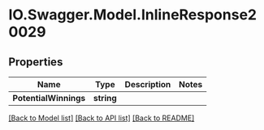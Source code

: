 # IO.Swagger.Model.InlineResponse20029
## Properties

Name | Type | Description | Notes
------------ | ------------- | ------------- | -------------
**PotentialWinnings** | **string** |  | 

[[Back to Model list]](../README.md#documentation-for-models) [[Back to API list]](../README.md#documentation-for-api-endpoints) [[Back to README]](../README.md)

